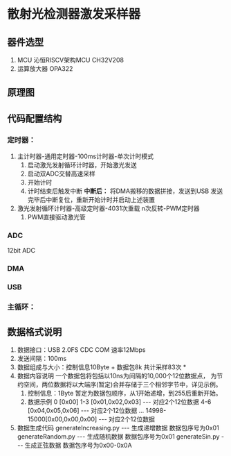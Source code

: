 
# 散射光检测器激发采样器

## 器件选型
1. MCU 沁恒RISCV架构MCU CH32V208
2. 运算放大器 OPA322

## 原理图

## 代码配置结构

### 定时器：
1. 主计时器-通用定时器-100ms计时器-单次计时模式
    1. 启动激光发射循环计时器，开始激光发送 
    2. 启动双ADC交替高速采样
    3. 开始计时
    3. 计时结束后触发中断
    **中断后：**
    将DMA搬移的数据拼接，发送到USB
    发送完毕后中断复位，重新开始计时并启动上述装置
2. 激光发射循环计时器-高级定时器-4031次重载 n次反转-PWM定时器
    1. PWM直接驱动激光管

### ADC
12bit ADC

### DMA

### USB

### 主循环：
    


## 数据格式说明
1. 数据接口：USB 2.0FS CDC COM 速率12Mbps
2. 发送间隔：100ms
3. 数据组成与大小：控制信息10Byte + 数据包8k 共计采样83次 * 
4. 数据内容说明
    一个数据包将包括以10ns为间隔的10,000个12位数据点， 为节约空间，两位数据将以大端序(暂定)合并存储于三个相邻字节中，详见示例。
    1. 控制信息：1Byte
        暂定为数据包顺序，从1开始递增，到255后重新开始。
    2. 数据示例
        0       [0x00]
        1-3     [0x01,0x02,0x03]  --- 对应2个12位数据
        4-6     [0x04,0x05,0x06]  --- 对应2个12位数据
            ...
        14998-15000[0x00,0x00,0x00] --- 对应2个12位数据
5. 数据生成代码
    generateIncreasing.py --- 生成递增数据 数据包序号为0x01
    generateRandom.py --- 生成随机数据 数据包序号为0x01
    generateSin.py --- 生成正弦数据 数据包序号为0x00-0x0A

    